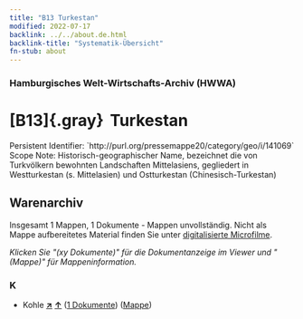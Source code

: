 ```yaml
---
title: "B13 Turkestan"
modified: 2022-07-17
backlink: ../../about.de.html
backlink-title: "Systematik-Übersicht"
fn-stub: about
---
```


### Hamburgisches Welt-Wirtschafts-Archiv (HWWA)

# [B13]{.gray}&#8201; Turkestan

<div class="hint">Persistent Identifier: `http://purl.org/pressemappe20/category/geo/i/141069`</div>

<div class="hint">
Scope Note: Historisch-geographischer Name, bezeichnet die von Turkvölkern bewohnten Landschaften Mittelasiens, gegliedert in Westturkestan (s. Mittelasien) und Ostturkestan (Chinesisch-Turkestan)
</div>





## Warenarchiv








Insgesamt 1 Mappen, 1 Dokumente - Mappen unvollständig.
Nicht als Mappe aufbereitetes Material finden Sie unter [digitalisierte Microfilme](/film/h1_wa.de.html).

_Klicken Sie "(xy Dokumente)" für die Dokumentanzeige im Viewer und "(Mappe)" für Mappeninformation._




### K

- Kohle [**&nearr;**](../../../ware/i/143120/about.de.html "Kohle (XXX in der ganzen Welt)") [**&uarr;**](../../../ware/about.de.html#PRB02.01 "Warensystematik") (<a href="https://pm20.zbw.eu/iiifview/folder/wa/143120,141069" title="über: Kohle : Turkestan" target="_blank">1 Dokumente</a>) ([Mappe](../../../../folder/wa/1431xx/143120/1410xx/141069/about.de.html))




